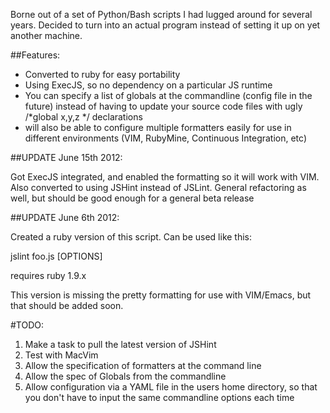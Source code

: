 Borne out of a set of Python/Bash scripts I had lugged around for several years. Decided
to turn into an actual program instead of setting it up on yet another machine.

##Features:
* Converted to ruby for easy portability
* Using ExecJS, so no dependency on a particular JS runtime
* You can specify a list of globals at the commandline (config file in the future)
  instead of having to update your source code files with ugly /*global x,y,z */
  declarations
* will also be able to configure multiple formatters easily for use in different environments
  (VIM, RubyMine, Continuous Integration, etc)

##UPDATE June 15th 2012:

Got ExecJS integrated, and enabled the formatting so it will work with VIM.
Also converted to using JSHint instead of JSLint. General refactoring as well,
but should be good enough for a general beta release

##UPDATE June 6th 2012:

Created a ruby version of this script.  Can be used like this:

jslint foo.js [OPTIONS]

requires ruby 1.9.x

This version is missing the pretty formatting for use with VIM/Emacs, but that should be added
soon.

#TODO:

1.  Make a task to pull the latest version of JSHint
2.  Test with MacVim
3.  Allow the specification of formatters at the command line
4.  Allow the spec of Globals from the commandline
5.  Allow configuration via a YAML file in the users home directory, so that you
    don't have to input the same commandline options each time
